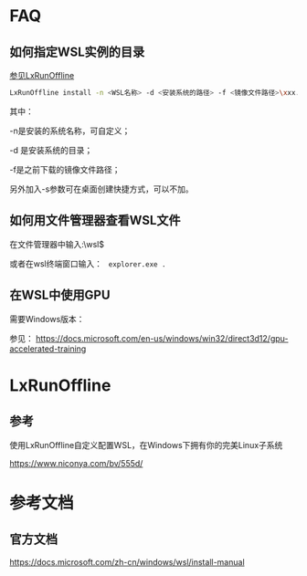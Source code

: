 # FAQ

## 如何指定WSL实例的目录

[参见LxRunOffline](#LxRunOffline)

``` bash
LxRunOffline install -n <WSL名称> -d <安装系统的路径> -f <镜像文件路径>\xxx.tar.gz -s
```

其中：

-n是安装的系统名称，可自定义；

-d 是安装系统的目录；

-f是之前下载的镜像文件路径；

另外加入-s参数可在桌面创建快捷方式，可以不加。

## 如何用文件管理器查看WSL文件

在文件管理器中输入:\\wsl$

或者在wsl终端窗口输入： ``` explorer.exe .```

## 在WSL中使用GPU

需要Windows版本： 

参见： https://docs.microsoft.com/en-us/windows/win32/direct3d12/gpu-accelerated-training


# LxRunOffline

## 参考

使用LxRunOffline自定义配置WSL，在Windows下拥有你的完美Linux子系统

https://www.niconya.com/bv/555d/

# 参考文档

## 官方文档

https://docs.microsoft.com/zh-cn/windows/wsl/install-manual
